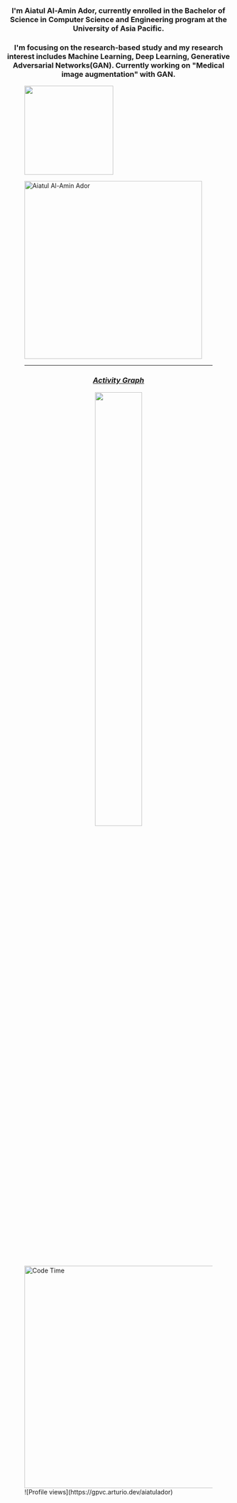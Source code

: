 <h3 align='center'>I'm Aiatul Al-Amin Ador, currently enrolled in the Bachelor of Science in Computer Science and Engineering program at the University of Asia Pacific.</h3>
<h3 align='center'>I'm focusing on the research-based study and my research interest includes Machine Learning, Deep Learning, Generative Adversarial Networks(GAN). Currently working on "Medical image augmentation" with GAN.</h3>


<figure>
	<!-- <img src="https://wakatime.com/share/@a1cdcc24-5135-45fb-bcbb-dca1f8b595fa/433d0161-b404-4033-b12e-a5ebf26256d9.png" width="400" height="200" /> -->
	<!-- <img src="https://wakatime.com/share/@a1cdcc24-5135-45fb-bcbb-dca1f8b595fa/c15f3c08-49a3-49b9-81de-e599352ca7b7.png" width="400" height="200" /> -->
	

<!-- <p align="center">
<a href="https://github.com/aiatulador">
	<p align="left"> <img weidght = "200em" height= "200em" src="https://github-readme-stats.vercel.app/api?username=aiatulador&show_icons=true&count_private=true&theme=dracula" alt="aiatulador" /> --> 

  <p align= "left" > <img height= "200em" src="https://github-readme-stats-eight-theta.vercel.app/api/top-langs/?username=aiatulador&layout=compact&langs_count=8&theme=dracula"/>
</a>
</p>

<p align="left"><img src="https://github-readme-streak-stats.herokuapp.com/?user=aiatulador&theme=dracula" alt="Aiatul Al-Amin Ador" width="400" /></p>

<hr>
<h3 align='center'><i><a href="https://github.com/aiatulador/github-readme-activity-graph">Activity Graph</i></h3>
<p align="center">
<a href="https://github.com/aiatulador/github-readme-activity-graph">
 <img src="https://activity-graph.herokuapp.com/graph?username=aiatulador&theme=dracula&area=true&hide_border=false" width="50%">
</a>
	
</p>

<img alt="Code Time" src="https://img.shields.io/endpoint?style=flat&url=https://codetime-api.datreks.com/badge/1014?logoColor=white%26project=%26recentMS=0%26showProject=false" width="500"/>
![Profile views](https://gpvc.arturio.dev/aiatulador)
	



	
	
